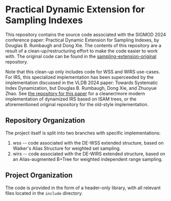 # Practical Dynamic Extension for Sampling Indexes

This repository contains the source code associated with the SIGMOD 2024 
conference paper: Practical Dynamic Extension for Sampling Indexes, by
Douglas B. Rumbaugh and Dong Xie. The contents of this repository are a
result of a clean-up/restructuring effort to make the code easier to work
with. The original code can be found in the 
[sampling-extension-original](https://github.com/psu-db/sampling-extension-original)
repository.

Note that this clean-up only includes code for WSS and WIRS use-cases. For IRS,
this specialized implementation has been superceeded by the implementation discussed
in the VLDB 2024 paper: Towards Systematic Index Dynamization, but
Douglas B. Rumbaugh, Dong Xie, and Zhuoyue Zhao. See 
[the repository for this paper](https://github.com/psu-db/dynamic-extension)
for a cleaner/more modern implementation of dynamized IRS based on ISAM trees,
or the aforementioned original repository for the old-style implementation.

## Repository Organization
The project itself is split into two branches with specific implementations:

1. wss  -- code associated with the DE-WSS extended structure, based on Walker's
           Alias Structure for weighted set sampling.
2. wirs -- code associated with the DE-WIRS extended structure, based on an
           Alias-augmented B+Tree for weighted independent range sampling.

## Project Organization
The code is provided in the form of a header-only library, with all relevant
files located in the `include` directory. 


